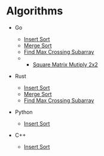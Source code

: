 # Algorithms

- Go

  - <a href="https://github.com/Josehpequeno/Algoritmos/blob/main/Golang/InsertSort/main.go">Insert Sort</a>
  - <a href="https://github.com/Josehpequeno/Algoritmos/blob/main/Golang/MergeSort/main.go">Merge Sort</a>
  - <a href="https://github.com/Josehpequeno/Algoritmos/blob/main/Golang/Find-Max-Crossing-Subarray/main.go">Find Max Crossing Subarray</a>
  - - <a href="https://github.com/Josehpequeno/Algoritmos/blob/main/Golang/Square-Matrix-Mutiply/main.go">Square Matrix Mutiply 2x2</a>

- Rust

  - <a href="https://github.com/Josehpequeno/Algoritmos/blob/main/Rust/InsertSort/src/main.rs">Insert Sort</a>
  - <a href="https://github.com/Josehpequeno/Algoritmos/blob/main/Rust/MergeSort/src/main.rs">Merge Sort</a>
  - <a href="https://github.com/Josehpequeno/Algoritmos/blob/main/Rust/Find-Max-Crossing-Subarray/src/main.rs">Find Max Crossing Subarray</a>

- Python

  - <a href="https://github.com/Josehpequeno/Algoritmos/blob/main/Python/InsertSort/inserSort.py">Insert Sort</a>

- C++

  - <a href="https://github.com/Josehpequeno/Algoritmos/blob/main/Cplusplus/InsertSort/insertSort.cpp">Insert Sort</a>
